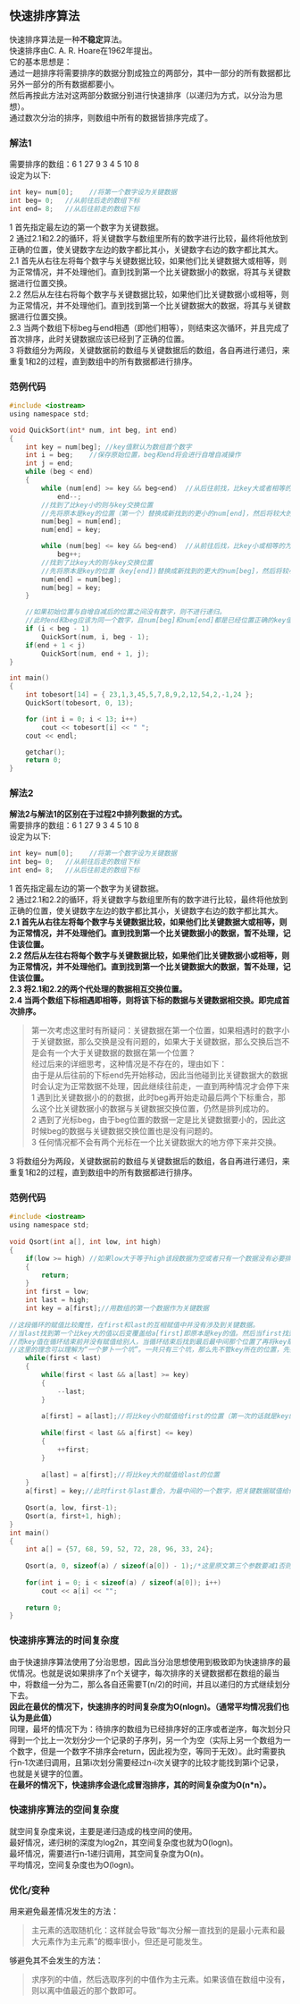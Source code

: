 ## 快速排序算法
快速排序算法是一种**不稳定**算法。    
快速排序由C. A. R. Hoare在1962年提出。  
它的基本思想是：    
通过一趟排序将需要排序的数据分割成独立的两部分，其中一部分的所有数据都比另外一部分的所有数据都要小。    
然后再按此方法对这两部分数据分别进行快速排序（以递归为方式，以分治为思想）。    
通过数次分治的排序，则数组中所有的数据皆排序完成了。      
### 解法1
需要排序的数组：6  1  27  9  3  4  5  10  8   
设定为以下:  
```c
int key= num[0];	//将第一个数字设为关键数据   
int beg= 0;   //从前往后走的数组下标   
int end= 8;	  //从后往前走的数组下标    
```   
1 首先指定最左边的第一个数字为关键数据。   
2 通过2.1和2.2的循环，将关键数字与数组里所有的数字进行比较，最终将他放到正确的位置，使关键数字左边的数字都比其小，关键数字右边的数字都比其大。   
2.1 首先从右往左将每个数字与关键数据比较，如果他们比关键数据大或相等，则为正常情况，并不处理他们。直到找到第一个比关键数据小的数据，将其与关键数据进行位置交换。   
2.2 然后从左往右将每个数字与关键数据比较，如果他们比关键数据小或相等，则为正常情况，并不处理他们。直到找到第一个比关键数据大的数据，将其与关键数据进行位置交换。   
2.3 当两个数组下标beg与end相遇（即他们相等），则结束这次循环，并且完成了首次排序，此时关键数据应该已经到了正确的位置。   
3 将数组分为两段，关键数据前的数组与关键数据后的数组，各自再进行递归，来重复1和2的过程，直到数组中的所有数据都进行排序。   
### 范例代码
```c   
#include <iostream>     
using namespace std;   

void QuickSort(int* num, int beg, int end)   
{    
	int key = num[beg];	//key值默认为数组首个数字   
	int i = beg;	//保存原始位置，beg和end将会进行自增自减操作   
	int j = end;  
	while (beg < end)   
	{    
		while (num[end] >= key && beg<end)	//从后往前找，比key大或者相等的为正常   
			end--;  
		//找到了比key小的则与key交换位置   
		//先将原本是key的位置（第一个）替换成新找到的更小的num[end]，然后将较大的key赋值给num[end]，完成交替   
		num[beg] = num[end];	  
		num[end] = key;     

		while (num[beg] <= key && beg<end)	//从前往后找，比key小或相等的为正常    
			beg++;   
		//找到了比key大的则与key交换位置   
		//先将原本是key的位置（key[end])替换成新找到的更大的num[beg]，然后将较小的key赋值给num[beg]，完成交替     
		num[end] = num[beg];   
		num[beg] = key;   
	}   

	//如果初始位置与自增自减后的位置之间没有数字，则不进行递归。    
	//此时end和beg应该为同一个数字，且num[beg]和num[end]都是已经位置正确的key值，以key值为界限，另外将前半段和后半段进行排序    
	if (i < beg - 1)   
		QuickSort(num, i, beg - 1);   
	if(end + 1 < j)   
		QuickSort(num, end + 1, j);   
}    

int main()   
{   
	int tobesort[14] = { 23,1,3,45,5,7,8,9,2,12,54,2,-1,24 };   
	QuickSort(tobesort, 0, 13);   

	for (int i = 0; i < 13; i++)   
		cout << tobesort[i] << " ";   
	cout << endl;   

	getchar();   
	return 0;   
}   
```   
### 解法2   
**解法2与解法1的区别在于过程2中排列数据的方式。**     
需要排序的数组：6  1  27  9  3  4  5  10  8   
设定为以下:  
```c
int key= num[0];	//将第一个数字设为关键数据   
int beg= 0;   //从前往后走的数组下标   
int end= 8;	  //从后往前走的数组下标    
```   
1 首先指定最左边的第一个数字为关键数据。   
2 通过2.1和2.2的循环，将关键数字与数组里所有的数字进行比较，最终将他放到正确的位置，使关键数字左边的数字都比其小，关键数字右边的数字都比其大。   
**2.1 首先从右往左将每个数字与关键数据比较，如果他们比关键数据大或相等，则为正常情况，并不处理他们。直到找到第一个比关键数据小的数据，暂不处理，记住该位置。   
2.2 然后从左往右将每个数字与关键数据比较，如果他们比关键数据小或相等，则为正常情况，并不处理他们。直到找到第一个比关键数据大的数据，暂不处理，记住该位置。   
2.3 将2.1和2.2的两个代处理的数据相互交换位置。   
2.4 当两个数组下标相遇即相等，则将该下标的数据与关键数据相交换。即完成首次排序。**    
> 第一次考虑这里时有所疑问：关键数据在第一个位置，如果相遇时的数字小于关键数据，那么交换是没有问题的，如果大于关键数据，那么交换后岂不是会有一个大于关键数据的数据在第一个位置？    
> 经过后来的详细思考，这种情况是不存在的，理由如下：   
> 由于是从后往前的下标end先开始移动，因此当他碰到比关键数据大的数据时会认定为正常数据不处理，因此继续往前走，一直到两种情况才会停下来  
> 1 遇到比关键数据小的的数据，此时beg再开始走动最后两个下标重合，那么这个比关键数据小的数据与关键数据交换位置，仍然是排列成功的。   
> 2 遇到了光标beg，由于beg位置的数据一定是比关键数据要小的，因此这时候beg的数据与关键数据交换位置也是没有问题的。   
> 3 任何情况都不会有两个光标在一个比关键数据大的地方停下来并交换。    

3 将数组分为两段，关键数据前的数组与关键数据后的数组，各自再进行递归，来重复1和2的过程，直到数组中的所有数据都进行排序。   
### 范例代码  
```c
#include <iostream>   
using namespace std;   
 
void Qsort(int a[], int low, int high)   
{   
    if(low >= high)	//如果low大于等于high该段数据为空或者只有一个数据没有必要排序   
    {  
        return;   
    }   
    int first = low;  
    int last = high;    
    int key = a[first];//用数组的第一个数据作为关键数据   
 
//这段循环的赋值比较魔性，在first和last的互相赋值中并没有涉及到关键数据。   
//当last找到第一个比key大的值以后变覆盖给a[first]即原本是key的值。然后当first找到比key小的再给当时的last，last再开始行动。   
//而key值在循环结束前并没有赋值给别人，当循环结束后找到最后最中间那个位置了再将key赋值进去。   
//这里的理念可以理解为“一个萝卜一个坑”。一共只有三个坑，那么先不管key所在的位置，先按大小随意交换位置进行排序，最后将key放最中间，那么所有的数字都在，key左边都是比key小的，key右边都是比key大的，就ok了。     
    while(first < last)   
    {   
        while(first < last && a[last] >= key)   
        {   
            --last;  
        }   
 
        a[first] = a[last];//将比key小的赋值给first的位置（第一次的话就是key的位置，key先不管，最后处理）      
  
        while(first < last && a[first] <= key)   
        {  
            ++first;   
        }  
         
        a[last] = a[first];//将比key大的赋值给last的位置            
    }   
    a[first] = key;//此时first与last重合，为最中间的一个数字，把关键数据赋值给他。  
 
    Qsort(a, low, first-1);  
    Qsort(a, first+1, high);   
}  
int main()   
{    
    int a[] = {57, 68, 59, 52, 72, 28, 96, 33, 24};   
 
    Qsort(a, 0, sizeof(a) / sizeof(a[0]) - 1);/*这里原文第三个参数要减1否则内存越界*/   
 
    for(int i = 0; i < sizeof(a) / sizeof(a[0]); i++)   
        cout << a[i] << "";   
     
    return 0;   
}     
```
### 快速排序算法的时间复杂度
由于快速排序算法使用了分治思想，因此当分治思想使用到极致即为快速排序的最优情况。也就是说如果排序了n个关键字，每次排序的关键数据都在数组的最当中，将数组一分为二，那么各自还需要T(n/2)的时间，并且以递归的方式继续划分下去。    
**因此在最优的情况下，快速排序的时间复杂度为O(nlogn)。（通常平均情况我们也认为是此值）**   
同理，最坏的情况下为：待排序的数组为已经排序好的正序或者逆序，每次划分只得到一个比上一次划分少一个记录的子序列，另一个为空（实际上另一个数组为一个数字，但是一个数字不排序会return，因此视为空，等同于无效）。此时需要执行n‐1次递归调用，且第i次划分需要经过n‐i次关键字的比较才能找到第i个记录，也就是关键字的位置。   
**在最坏的情况下，快速排序会退化成冒泡排序，其的时间复杂度为O(n*n）。**     
### 快速排序算法的空间复杂度
就空间复杂度来说，主要是递归造成的栈空间的使用。   
最好情况，递归树的深度为log2n，其空间复杂度也就为O(logn)。   
最坏情况，需要进行n‐1递归调用，其空间复杂度为O(n)。    
平均情况，空间复杂度也为O(logn)。    
### 优化/变种
用来避免最差情况发生的方法：  
> 主元素的选取随机化：这样就会导致“每次分解一直找到的是最小元素和最大元素作为主元素”的概率很小，但还是可能发生。   

够避免其不会发生的方法：   
> 求序列的中值，然后选取序列的中值作为主元素。如果该值在数组中没有，则以离中值最近的那个数即可。      

